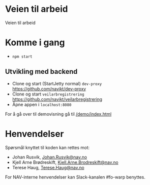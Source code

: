 Veien til arbeid
================

Veien til arbeid

# Komme i gang
 
* `npm start`

## Utvikling med backend

* Clone og start (StartJetty normal) `dev-proxy`  https://github.com/navikt/dev-proxy
* Clone og start `veilarbregistrering` https://github.com/navikt/veilarbregistrering
* Åpne appen i `localhost:8080`

For å gå over til demovisning gå til [/demo/index.html](http://localhost:3002/demo/index.html)

# Henvendelser

Spørsmål knyttet til koden kan rettes mot:

* Johan Rusvik, Johan.Rusvik@nav.no
* Kjell Arne Brødreskift, Kjell.Arne.Brodreskift@nav.no
* Terese Haug, Terese.Haug@nav.no

For NAV-interne henvendelser kan Slack-kanalen #fo-warp benyttes.